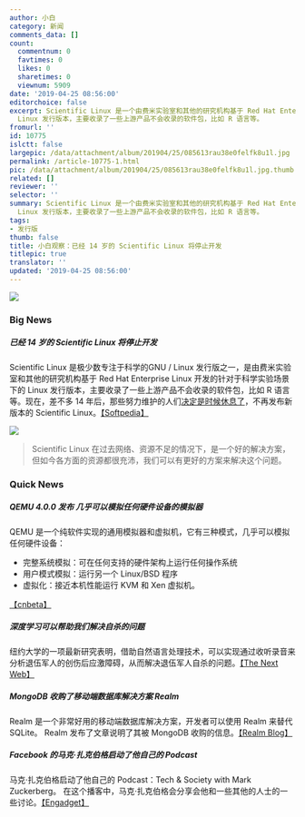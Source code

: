 ```yaml
---
author: 小白
category: 新闻
comments_data: []
count:
  commentnum: 0
  favtimes: 0
  likes: 0
  sharetimes: 0
  viewnum: 5909
date: '2019-04-25 08:56:00'
editorchoice: false
excerpt: Scientific Linux 是一个由费米实验室和其他的研究机构基于 Red Hat Enterprise Linux 开发的针对于科学实验场景下的
  Linux 发行版本，主要收录了一些上游产品不会收录的软件包，比如 R 语言等。
fromurl: ''
id: 10775
islctt: false
largepic: /data/attachment/album/201904/25/085613rau38e0felfk8u1l.jpg
permalink: /article-10775-1.html
pic: /data/attachment/album/201904/25/085613rau38e0felfk8u1l.jpg.thumb.jpg
related: []
reviewer: ''
selector: ''
summary: Scientific Linux 是一个由费米实验室和其他的研究机构基于 Red Hat Enterprise Linux 开发的针对于科学实验场景下的
  Linux 发行版本，主要收录了一些上游产品不会收录的软件包，比如 R 语言等。
tags:
- 发行版
thumb: false
title: 小白观察：已经 14 岁的 Scientific Linux 将停止开发
titlepic: true
translator: ''
updated: '2019-04-25 08:56:00'
---
```


![](/data/attachment/album/201904/25/085613rau38e0felfk8u1l.jpg)


### Big News


##### 已经 14 岁的 Scientific Linux 将停止开发


Scientific Linux 是极少数专注于科学的GNU / Linux 发行版之一，是由费米实验室和其他的研究机构基于 Red Hat Enterprise Linux 开发的针对于科学实验场景下的 Linux 发行版本，主要收录了一些上游产品不会收录的软件包，比如 R 语言等。现在，差不多 14 年后，那些努力维护的人们[决定是时候休息了](http://scientificlinuxforum.org/index.php?showtopic=3852)，不再发布新版本的 Scientific Linux。[【Softpedia】](https://news.softpedia.com/news/scientific-linux-will-be-discontinued-as-fermilab-moves-to-centos-linux-525789.shtml)


![](/data/attachment/album/201904/19/123826jwwhua7ggqzgxufz.png)



> 
> Scientific Linux 在过去网络、资源不足的情况下，是一个好的解决方案，但如今各方面的资源都很充沛，我们可以有更好的方案来解决这个问题。
> 
> 
> 


### Quick News


##### QEMU 4.0.0 发布 几乎可以模拟任何硬件设备的模拟器


QEMU 是一个纯软件实现的通用模拟器和虚拟机，它有三种模式，几乎可以模拟任何硬件设备：


* 完整系统模拟：可在任何支持的硬件架构上运行任何操作系统
* 用户模式模拟：运行另一个 Linux/BSD 程序
* 虚拟化：接近本机性能运行 KVM 和 Xen 虚拟机。


[【cnbeta】](https://www.cnbeta.com/articles/soft/840967.htm)


##### 深度学习可以帮助我们解决自杀的问题


纽约大学的一项最新研究表明，借助自然语言处理技术，可以实现通过收听录音来分析退伍军人的创伤后应激障碍，从而解决退伍军人自杀的问题。[【The Next Web】](https://thenextweb.com/artificial-intelligence/2019/04/24/deep-learning-can-help-us-eradicate-suicide-but-only-if-we-let-it/)


##### MongoDB 收购了移动端数据库解决方案 Realm


Realm 是一个非常好用的移动端数据库解决方案，开发者可以使用 Realm 来替代 SQLite。 Realm 发布了文章说明了其被 MongoDB 收购的信息。[【Realm Blog】](https://realm.io/blog/mongodb-to-acquire-realm-the-future-is-bright/)


##### Facebook 的马克·扎克伯格启动了他自己的 Podcast


马克·扎克伯格启动了他自己的 Podcast：Tech & Society with Mark Zuckerberg。 在这个播客中，马克·扎克伯格会分享会他和一些其他的人士的一些讨论。[【Engadget】](https://www.engadget.com/2019/04/24/mark-zuckerberg-podcast/)